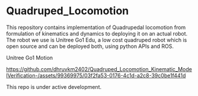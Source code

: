 # Quadruped_Locomotion
This repository contains implementation of Quadrupedal locomotion from formulation of kinematics and dynamics to deploying it on an actual robot. The robot we use is Unitree Go1 Edu, a low cost quadruped robot which is open source and can be deployed both, using python APIs and ROS.

Unitree Go1 Motion 



https://github.com/dhruvkm2402/Quadruped_Locomotion_Kinematic_ModelVerification-/assets/99369975/03f2fa53-0176-4c1d-a2c8-39c0be1f441d


This repo is under active development. 
